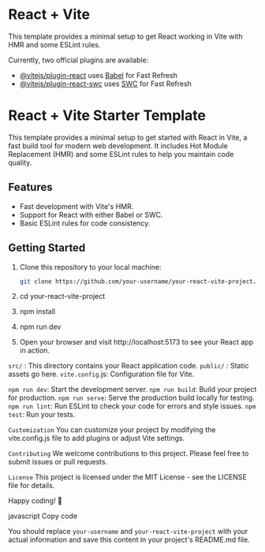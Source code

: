 # React + Vite

This template provides a minimal setup to get React working in Vite with HMR and some ESLint rules.

Currently, two official plugins are available:

- [@vitejs/plugin-react](https://github.com/vitejs/vite-plugin-react/blob/main/packages/plugin-react/README.md) uses [Babel](https://babeljs.io/) for Fast Refresh
- [@vitejs/plugin-react-swc](https://github.com/vitejs/vite-plugin-react-swc) uses [SWC](https://swc.rs/) for Fast Refresh


# React + Vite Starter Template

This template provides a minimal setup to get started with React in Vite, a fast build tool for modern web development. It includes Hot Module Replacement (HMR) and some ESLint rules to help you maintain code quality.

## Features

- Fast development with Vite's HMR.
- Support for React with either Babel or SWC.
- Basic ESLint rules for code consistency.

## Getting Started

1. Clone this repository to your local machine:

   ```bash
   git clone https://github.com/your-username/your-react-vite-project.git

2. cd your-react-vite-project


3. npm install

4. npm run dev

5. Open your browser and visit http://localhost:5173 to see your React app in action.


`src/` : This directory contains your React application code.
`public/` : Static assets go here.
`vite.config`.js: Configuration file for Vite.

`npm run dev`: Start the development server.
`npm run build`: Build your project for production.
`npm run serve`: Serve the production build locally for testing.
`npm run lint`: Run ESLint to check your code for errors and style issues.
`npm test`: Run your tests.




`Customization`
You can customize your project by modifying the vite.config.js file to add plugins or adjust Vite settings.

`Contributing`
We welcome contributions to this project. Please feel free to submit issues or pull requests.

`License`
This project is licensed under the MIT License - see the LICENSE file for details.

Happy coding! 🚀

javascript
Copy code

You should replace `your-username` and `your-react-vite-project` with your actual information and save this content in your project's README.md file.




